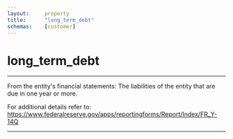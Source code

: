 ```yaml
---
layout:     property
title:      "long_term_debt"
schemas:    [customer]
---
```


# long_term_debt

---

From the entity's financial statements: The liabilities of the entity  that are due in one year or more.

For additional details refer to: https://www.federalreserve.gov/apps/reportingforms/Report/Index/FR_Y-14Q

--- 